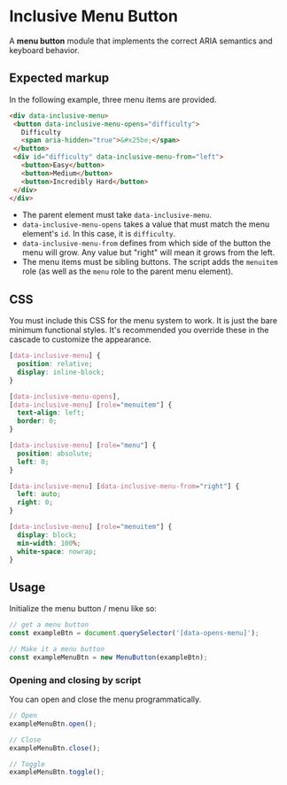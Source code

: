 # Inclusive Menu Button

A **menu button** module that implements the correct ARIA semantics and keyboard behavior.

## Expected markup

In the following example, three menu items are provided.

```html
<div data-inclusive-menu>
 <button data-inclusive-menu-opens="difficulty">
   Difficulty
   <span aria-hidden="true">&#x25be;</span>
 </button>
 <div id="difficulty" data-inclusive-menu-from="left">
   <button>Easy</button>
   <button>Medium</button>
   <button>Incredibly Hard</button>
 </div>
</div>
```

* The parent element must take `data-inclusive-menu`.
* `data-inclusive-menu-opens` takes a value that must match the menu element's `id`. In this case, it is `difficulty`.
* `data-inclusive-menu-from` defines from which side of the button the menu will grow. Any value but "right" will mean it grows from the left.
* The menu items must be sibling buttons. The script adds the `menuitem` role (as well as the `menu` role to the parent menu element).

## CSS

You must include this CSS for the menu system to work. It is just the bare minimum functional styles. It's recommended you override these in the cascade to customize the appearance.

```css
[data-inclusive-menu] {
  position: relative;
  display: inline-block;
}

[data-inclusive-menu-opens],
[data-inclusive-menu] [role="menuitem"] {
  text-align: left;
  border: 0;
}

[data-inclusive-menu] [role="menu"] {
  position: absolute;
  left: 0;
}

[data-inclusive-menu] [data-inclusive-menu-from="right"] {
  left: auto;
  right: 0;
}

[data-inclusive-menu] [role="menuitem"] {
  display: block;
  min-width: 100%;
  white-space: nowrap;
}
```

## Usage

Initialize the menu button / menu like so:

```js
// get a menu button
const exampleBtn = document.querySelector('[data-opens-menu]');

// Make it a menu button
const exampleMenuBtn = new MenuButton(exampleBtn);
```

### Opening and closing by script

You can open and close the menu programmatically.

```js
// Open
exampleMenuBtn.open();

// Close
exampleMenuBtn.close();

// Toggle
exampleMenuBtn.toggle();
```
